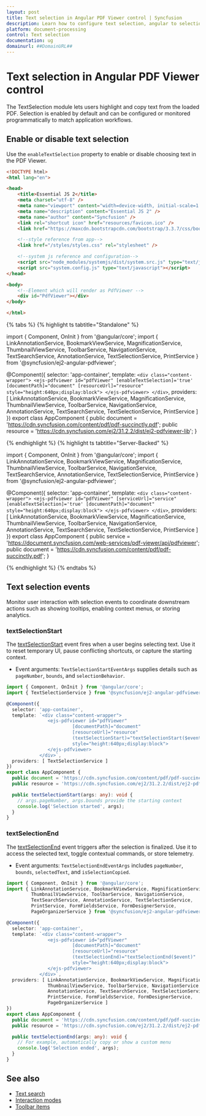 ```yaml
---
layout: post
title: Text selection in Angular PDF Viewer control | Syncfusion
description: Learn how to configure text selection, angular to selection events, and manage copy workflows in the Syncfusion Angular PDF Viewer.
platform: document-processing
control: Text selection
documentation: ug
domainurl: ##DomainURL##
---
```

# Text selection in Angular PDF Viewer control

The TextSelection module lets users highlight and copy text from the loaded PDF. Selection is enabled by default and can be configured or monitored programmatically to match application workflows.

## Enable or disable text selection

Use the `enableTextSelection` property to enable or disable choosing text in the PDF Viewer.

```html
<!DOCTYPE html>
<html lang="en">

<head>
    <title>Essential JS 2</title>
    <meta charset="utf-8" />
    <meta name="viewport" content="width=device-width, initial-scale=1.0, user-scalable=no" />
    <meta name="description" content="Essential JS 2" />
    <meta name="author" content="Syncfusion" />
    <link rel="shortcut icon" href="resources/favicon.ico" />
    <link href="https://maxcdn.bootstrapcdn.com/bootstrap/3.3.7/css/bootstrap.min.css" rel="stylesheet" />

    <!--style reference from app-->
    <link href="/styles/styles.css" rel="stylesheet" />

    <!--system js reference and configuration-->
    <script src="node_modules/systemjs/dist/system.src.js" type="text/javascript"></script>
    <script src="system.config.js" type="text/javascript"></script>
</head>

<body>
    <!--Element which will render as PdfViewer -->
    <div id="PdfViewer"></div>
</body>

</html>
```

{% tabs %}
{% highlight ts tabtitle="Standalone" %}

import { Component, OnInit } from '@angular/core';
import { LinkAnnotationService, BookmarkViewService, MagnificationService,
         ThumbnailViewService, ToolbarService, NavigationService,
         TextSearchService, AnnotationService, TextSelectionService,
         PrintService } from '@syncfusion/ej2-angular-pdfviewer';

@Component({
  selector: 'app-container',
  template: `<div class="content-wrapper">
               <ejs-pdfviewer id="pdfViewer"
                        [enableTextSelection]='true'
                        [documentPath]="document"
                        [resourceUrl]="resource"
                        style="height:640px;display:block">
               </ejs-pdfviewer>
            </div>`,
  providers: [ LinkAnnotationService, BookmarkViewService, MagnificationService,
               ThumbnailViewService, ToolbarService, NavigationService,
               AnnotationService, TextSearchService, TextSelectionService,
               PrintService ]
})
export class AppComponent {
  public document = 'https://cdn.syncfusion.com/content/pdf/pdf-succinctly.pdf';
  public resource = 'https://cdn.syncfusion.com/ej2/31.2.2/dist/ej2-pdfviewer-lib';
}

{% endhighlight %}
{% highlight ts tabtitle="Server-Backed" %}

import { Component, OnInit } from '@angular/core';
import { LinkAnnotationService, BookmarkViewService, MagnificationService,
         ThumbnailViewService, ToolbarService, NavigationService,
         TextSearchService, AnnotationService, TextSelectionService,
         PrintService } from '@syncfusion/ej2-angular-pdfviewer';

@Component({
  selector: 'app-container',
  template: `<div class="content-wrapper">
               <ejs-pdfviewer id="pdfViewer"
                        [serviceUrl]="service"
                        [enableTextSelection]='true'
                        [documentPath]="document"
                        style="height:640px;display:block">
               </ejs-pdfviewer>
            </div>`,
  providers: [ LinkAnnotationService, BookmarkViewService, MagnificationService,
               ThumbnailViewService, ToolbarService, NavigationService,
               AnnotationService, TextSearchService, TextSelectionService,
               PrintService ]
})
export class AppComponent {
  public service = 'https://document.syncfusion.com/web-services/pdf-viewer/api/pdfviewer';
  public document = 'https://cdn.syncfusion.com/content/pdf/pdf-succinctly.pdf';
}

{% endhighlight %}
{% endtabs %}

## Text selection events

Monitor user interaction with selection events to coordinate downstream actions such as showing tooltips, enabling context menus, or storing analytics.

### textSelectionStart

The [textSelectionStart](https://ej2.syncfusion.com/angular/documentation/api/pdfviewer/#textselectionstartevent) event fires when a user begins selecting text. Use it to reset temporary UI, pause conflicting shortcuts, or capture the starting context.

- Event arguments: `TextSelectionStartEventArgs` supplies details such as `pageNumber`, `bounds`, and `selectionBehavior`.

```ts
import { Component, OnInit } from '@angular/core';
import { TextSelectionService } from '@syncfusion/ej2-angular-pdfviewer';

@Component({
  selector: 'app-container',
  template: `<div class="content-wrapper">
               <ejs-pdfviewer id="pdfViewer"
                        [documentPath]="document"
                        [resourceUrl]="resource"
                        (textSelectionStart)="textSelectionStart($event)"
                        style="height:640px;display:block">
               </ejs-pdfviewer>
            </div>`,
  providers: [ TextSelectionService ]
})
export class AppComponent {
  public document = 'https://cdn.syncfusion.com/content/pdf/pdf-succinctly.pdf';
  public resource = 'https://cdn.syncfusion.com/ej2/31.2.2/dist/ej2-pdfviewer-lib';

  public textSelectionStart(args: any): void {
    // args.pageNumber, args.bounds provide the starting context
    console.log('Selection started', args);
  }
}
```

### textSelectionEnd

The [textSelectionEnd](https://ej2.syncfusion.com/angular/documentation/api/pdfviewer/#textselectionendevent) event triggers after the selection is finalized. Use it to access the selected text, toggle contextual commands, or store telemetry.

- Event arguments: `TextSelectionEndEventArgs` includes `pageNumber`, `bounds`, `selectedText`, and `isSelectionCopied`.

```ts
import { Component, OnInit } from '@angular/core';
import { LinkAnnotationService, BookmarkViewService, MagnificationService,
         ThumbnailViewService, ToolbarService, NavigationService,
         TextSearchService, AnnotationService, TextSelectionService,
         PrintService, FormFieldsService, FormDesignerService,
         PageOrganizerService } from '@syncfusion/ej2-angular-pdfviewer';

@Component({
  selector: 'app-container',
  template: `<div class="content-wrapper">
               <ejs-pdfviewer id="pdfViewer"
                        [documentPath]="document"
                        [resourceUrl]="resource"
                        (textSelectionEnd)="textSelectionEnd($event)"
                        style="height:640px;display:block">
               </ejs-pdfviewer>
            </div>`,
  providers: [ LinkAnnotationService, BookmarkViewService, MagnificationService,
               ThumbnailViewService, ToolbarService, NavigationService,
               AnnotationService, TextSearchService, TextSelectionService,
               PrintService, FormFieldsService, FormDesignerService,
               PageOrganizerService ]
})
export class AppComponent {
  public document = 'https://cdn.syncfusion.com/content/pdf/pdf-succinctly.pdf';
  public resource = 'https://cdn.syncfusion.com/ej2/31.2.2/dist/ej2-pdfviewer-lib';

  public textSelectionEnd(args: any): void {
    // For example, automatically copy or show a custom menu
    console.log('Selection ended', args);
  }
}
```


## See also

- [Text search](./text-search)
- [Interaction modes](./interaction-mode)
- [Toolbar items](./toolbar)
